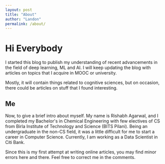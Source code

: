 ```yaml
---
layout: post
title: "About"
author: "Landon"
permalink: /about/
---
```


# Hi Everybody

I started this blog to publish my understanding of recent advancements in the field of deep learning, ML and AI. I will keep updating the blog with articles on topics that I acquire in MOOC or university.

Mostly, it will contain things related to cognitive sciences, but on occasion, there could be articles on stuff that I found interesting.

## Me

Now, to give a brief intro about myself. My name is Rishabh Agarwal, and I completed my Bachelor's in Chemical Engineering with few electives of CS from Birla Institute of Technology and Science (BITS Pilani). Being an undergraduate in the non-CS field, it was a little difficult for me to start a career in Computer Science. Currently, I am working as a Data Scientist in Citi Bank.

Since this is my first attempt at writing online articles, you may find minor errors here and there. Feel free to correct me in the comments.

